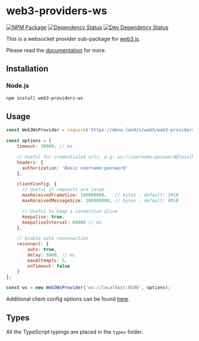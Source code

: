 # web3-providers-ws

[![NPM Package][npm-image]][npm-url] [![Dependency Status][deps-image]][deps-url] [![Dev Dependency Status][deps-dev-image]][deps-dev-url]

This is a websocket provider sub-package for [web3.js][repo].  

Please read the [documentation][docs] for more.

## Installation

### Node.js

```bash
npm install web3-providers-ws
```

## Usage

```js
const Web3WsProvider = require('https://deno.land/x/web3/web3-providers-ws/src/index.js');

const options = {
    timeout: 30000, // ms

    // Useful for credentialed urls, e.g: ws://username:password@localhost:8546
    headers: {
      authorization: 'Basic username:password'
    },

    clientConfig: {
      // Useful if requests are large
      maxReceivedFrameSize: 100000000,   // bytes - default: 1MiB
      maxReceivedMessageSize: 100000000, // bytes - default: 8MiB

      // Useful to keep a connection alive
      keepalive: true,
      keepaliveInterval: 60000 // ms
    },

    // Enable auto reconnection
    reconnect: {
        auto: true,
        delay: 5000, // ms
        maxAttempts: 5,
        onTimeout: false
    }
};

const ws = new Web3WsProvider('ws://localhost:8546', options);
```

Additional client config options can be found [here](https://github.com/theturtle32/WebSocket-Node/blob/v1.0.31/docs/WebSocketClient.md#client-config-options).

## Types

All the TypeScript typings are placed in the `types` folder.

[docs]: http://web3js.readthedocs.io/en/1.0/
[repo]: https://github.com/ethereum/web3.js
[npm-image]: https://img.shields.io/npm/v/web3-providers-ws.svg
[npm-url]: https://npmjs.org/package/web3-providers-ws
[deps-image]: https://david-dm.org/ethereum/web3.js/1.x/status.svg?path=packages/web3-providers-ws
[deps-url]: https://david-dm.org/ethereum/web3.js/1.x?path=packages/web3-providers-ws
[deps-dev-image]: https://david-dm.org/ethereum/web3.js/1.x/dev-status.svg?path=packages/web3-providers-ws
[deps-dev-url]: https://david-dm.org/ethereum/web3.js/1.x?type=dev&path=packages/web3-providers-ws
